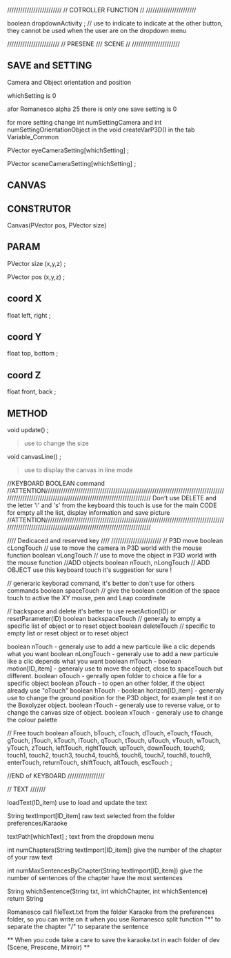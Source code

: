 
/////////////////////////
// COTROLLER FUNCTION //
///////////////////////

boolean dropdownActivity ; // use to indicate to indicate at the other button, they cannot be used when the user are on the dropdown menu


////////////////////////
// PRESENE /// SCENE //
//////////////////////






SAVE and SETTING 
--
Camera and Object orientation and position

whichSetting is 0

afor Romanesco alpha 25 there is only one save setting is 0

for more setting change int numSettingCamera and int numSettingOrientationObject in the void createVarP3D() in the tab Variable_Common

PVector eyeCameraSetting[whichSetting] ;

PVector sceneCameraSetting[whichSetting] ;



CANVAS
--
CONSTRUTOR
--
Canvas(PVector pos, PVector size)

PARAM
--
PVector size (x,y,z) ;

PVector pos (x,y,z) ;

coord X
--
float left, right ;

coord Y
--
float top, bottom ;

coord Z
--
float front, back ;


METHOD
--
void update() ;
>use to change the size

void canvasLine() ; 
>use to display the canvas in line mode













//KEYBOARD BOOLEAN command
//ATTENTION////////////////////////////////////////////////////////////////////////////////////////////////////////////////////////////////////////////////////
Don't use DELETE and the letter 'i' and 's' from the keyboard this touch is use for the main CODE for empty  all the list, display information and save picture
//ATTENTION////////////////////////////////////////////////////////////////////////////////////////////////////////////////////////////////////////////////////

//// Dedicaced and reserved key ////
///////////////////////
// P3D move
boolean cLongTouch //  use to move the camera in P3D world with the mouse function
boolean vLongTouch // use to move the object in P3D world with the mouse function
//ADD objects
boolean nTouch, nLongTouch // ADD OBJECT use this keyboard touch it's suggestion for sure !

// generaric keyborad command, it's better to don't use for others commands
boolean spaceTouch      // give the boolean condition of the space touch to active the XY mouse, pen and Leap coordinate

// backspace and delete it's better to use resetAction(ID) or resetParameter(ID)
boolean backspaceTouch  // generaly to empty a specific list of object or to reset object
boolean deleteTouch  //  specific to empty list or reset object or to reset object

boolean nTouch 			- generaly use to add a new particule like a clic depends what you want
boolean nLongTouch		- generaly use to add a new particule like a clic depends what you want
boolean mTouch		- boolean motion[ID_item] 	- generaly use to move the object, close to spaceTouch but different.
boolean oTouch 			- genrally open folder to choice a file for a specific object
boolean pTouch 			- to open an other folder, if the object already use "oTouch"
boolean hTouch 		- boolean horizon[ID_item] 	- generaly use to change the ground position for the P3D object, for example test it on the Boxolyzer object.
boolean rTouch 			- generaly use to reverse value, or to change the canvas size of object.
boolean xTouch 			- generaly use to change the colour palette

// Free touch
boolean aTouch, bTouch, cTouch, dTouch, eTouch, fTouch, gTouch,  jTouch, kTouch, lTouch, qTouch, tTouch, uTouch, vTouch, wTouch, yTouch, zTouch,
leftTouch, rightTouch, upTouch, downTouch, 
touch0, touch1, touch2, touch3, touch4, touch5, touch6, touch7, touch8, touch9, 
enterTouch, returnTouch, shiftTouch, altTouch, escTouch ;

//END of KEYBOARD
/////////////////














// TEXT
///////

loadText(ID_item) use to load and update the text

String textImport[ID_item] raw text selected from the folder preferences/Karaoke

textPath[whichText] ; text from the dropdown menu

int numChapters(String textImport[ID_item]) give the number of the chapter of your raw text

int numMaxSentencesByChapter(String textImport[ID_item]) give the number of sentences of the chapter have the most sentences

String whichSentence(String txt, int whichChapter, int whichSentence) return String

Romanesco call fileText.txt from the folder Karaoke from the preferences folder,
so you can write on it when you use Romanesco split function
"*" to separate the chapter 
"/" to separate the sentence


** When you code take a care to save the karaoke.txt in each folder of dev (Scene, Prescene, Mirroir) **



































